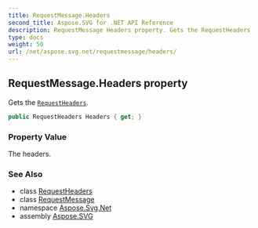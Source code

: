 ```yaml
---
title: RequestMessage.Headers
second_title: Aspose.SVG for .NET API Reference
description: RequestMessage Headers property. Gets the RequestHeaders
type: docs
weight: 50
url: /net/aspose.svg.net/requestmessage/headers/
---
```

## RequestMessage.Headers property

Gets the [`RequestHeaders`](../../requestheaders/).

```csharp
public RequestHeaders Headers { get; }
```

### Property Value

The headers.

### See Also

* class [RequestHeaders](../../requestheaders/)
* class [RequestMessage](../)
* namespace [Aspose.Svg.Net](../../../aspose.svg.net/)
* assembly [Aspose.SVG](../../../)
